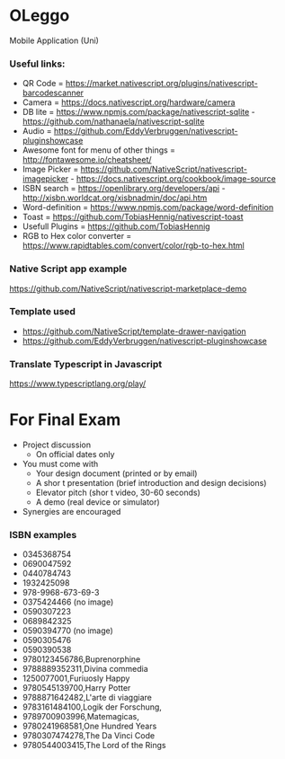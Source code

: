 # OLeggo
Mobile Application (Uni)

### Useful links:

* QR Code = https://market.nativescript.org/plugins/nativescript-barcodescanner
* Camera = https://docs.nativescript.org/hardware/camera
* DB lite = https://www.npmjs.com/package/nativescript-sqlite   -
          https://github.com/nathanaela/nativescript-sqlite
* Audio   = https://github.com/EddyVerbruggen/nativescript-pluginshowcase   
* Awesome font for menu of other things = http://fontawesome.io/cheatsheet/
* Image Picker = https://github.com/NativeScript/nativescript-imagepicker - https://docs.nativescript.org/cookbook/image-source
* ISBN search = https://openlibrary.org/developers/api      -
                http://xisbn.worldcat.org/xisbnadmin/doc/api.htm
* Word-definition = https://www.npmjs.com/package/word-definition
* Toast = https://github.com/TobiasHennig/nativescript-toast
* Usefull Plugins = https://github.com/TobiasHennig
* RGB to Hex color converter = https://www.rapidtables.com/convert/color/rgb-to-hex.html

### Native Script app example

https://github.com/NativeScript/nativescript-marketplace-demo

### Template used
* https://github.com/NativeScript/template-drawer-navigation
* https://github.com/EddyVerbruggen/nativescript-pluginshowcase

### Translate Typescript in Javascript
https://www.typescriptlang.org/play/

# For Final Exam
* Project discussion 
  * On official dates only
* You must come with
  * Your design document (printed or by email)
  * A shor t presentation (brief  introduction and design decisions)
  * Elevator pitch (shor t video, 30-60 seconds)
  * A demo (real device or simulator)
* Synergies are encouraged

### ISBN examples
* 0345368754
* 0690047592
* 0440784743
* 1932425098
* 978-9968-673-69-3 
* 0375424466 (no image)
* 0590307223
* 0689842325
* 0590394770 (no image)
* 0590305476
* 0590390538
* 9780123456786,Buprenorphine
* 9788889352311,Divina commedia
* 1250077001,Furiuosly Happy
* 9780545139700,Harry Potter
* 9788871642482,L'arte di viaggiare
* 9783161484100,Logik der Forschung,
* 9789700903996,Matemagicas,
* 9780241968581,One Hundred Years
* 9780307474278,The Da Vinci Code
* 9780544003415,The Lord of the Rings
